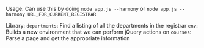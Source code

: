 Usage:
Can use this by doing `node app.js --harmony` or `node app.js --harmony URL_FOR_CURRENT_REGISTRAR`

Library:
`departments`: Find a listing of all the departments in the registrar
`env`: Builds a new environment that we can perform jQuery actions on
`courses`: Parse a page and get the appropriate information